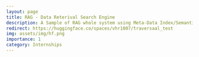 ```yaml
---
layout: page
title: RAG - Data Reterival Search Engine
description: A Sample of RAG whole system using Meta-Data Index/Semantic search engine (using Semantic Chunk)
redirect: https://huggingface.co/spaces/vhr1007/traversaal_test
img: assets/img/hf.png
importance: 1
category: Internships
---
```

